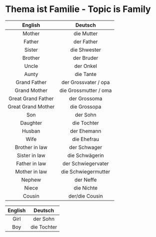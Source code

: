 # Thema ist Familie - Topic is Family

|English|Deutsch|
|:---:|:---:|
|Mother|die Mutter|
|Father|der Father|
|Sister|die Shwester|
|Brother|der Bruder|
|Uncle|der Onkel|
|Aunty|die Tante|
|Grand Father|der Grossvater / opa|
|Grand Mother|die Grossmutter / oma|
|Great Grand Father|der Grossoma|
|Great Grand Mother|die Grossopa|
|Son|der Sohn|
|Daughter|die Tochter|
|Husban|der Ehemann|
|Wife|die Ehefrau|
|Brother in law|der Schwager|
|Sister in law|die Schwägerin|
|Father in law|der Schwiegervater|
|Mother in law|die Schwiegermutter|
|Nephew|der Neffe|
|Niece|die Nichte|
|Cousin|der/die Cousin|

|English|Deutsch|
|:---:|:---:|
|Girl|der Sohn|
|Boy|die Tochter|
